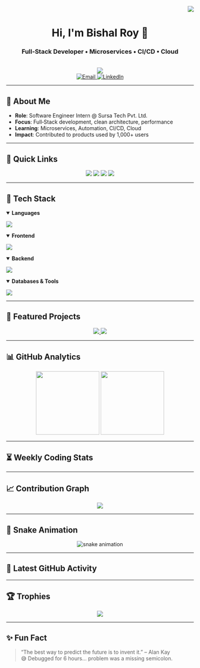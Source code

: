 <!-- Profile views -->
<p align="right">
  <img src="https://komarev.com/ghpvc/?username=arthurr455565&label=Profile%20views&color=ff69b4&style=flat-square" />
  
</p>

<div align="center">
  
  <h1>Hi, I'm <strong>Bishal Roy</strong> 👋</h1>
  <h3>Full‑Stack Developer • Microservices • CI/CD • Cloud</h3>

  <br/>
  
  <img src="https://readme-typing-svg.herokuapp.com?font=Fira+Code&weight=500&size=22&duration=3500&pause=500&color=58A6FF&center=true&vCenter=true&multiline=true&repeat=true&width=800&lines=I+love+building+scalable%2C+real-world+apps;Clean+architecture+%7C+Performance+%7C+DX;Always+learning+and+shipping+%F0%9F%9A%80" />

  <br/>

  <!-- Social links -->
  <a href="mailto:bishalroy909@gmail.com">
    <img alt="Email" src="https://img.shields.io/badge/Email-bishalroy909%40gmail.com-D14836?style=for-the-badge&logo=gmail&logoColor=white" />
  </a>
  <a href="https://www.linkedin.com/in/bishal-roy-028386193/">
    <img alt="LinkedIn" src="https://img.shields.io/badge/LinkedIn-Bishal%20Roy-0A66C2?style=for-the-badge&logo=linkedin&logoColor=white" />
  </a>
</div>

---

## 👋 About Me
- **Role**: Software Engineer Intern @ Sursa Tech Pvt. Ltd.
- **Focus**: Full‑Stack development, clean architecture, performance
- **Learning**: Microservices, Automation, CI/CD, Cloud
- **Impact**: Contributed to products used by 1,000+ users

---

## 🧭 Quick Links
<p align="center">
  <a href="#tech-stack"><img src="https://img.shields.io/badge/Tech%20Stack-Explore-6f42c1?style=for-the-badge" /></a>
  <a href="#featured-projects"><img src="https://img.shields.io/badge/Projects-Showcase-2ea043?style=for-the-badge" /></a>
  <a href="#github-analytics"><img src="https://img.shields.io/badge/Stats-Insights-1f6feb?style=for-the-badge" /></a>
  <a href="#weekly-coding-stats"><img src="https://img.shields.io/badge/WakaTime-Weekly-0ea5e9?style=for-the-badge" /></a>
</p>

---

## 🚀 Tech Stack

<details open>
  <summary><strong>Languages</strong></summary>
  <p>
    <img src="https://skillicons.dev/icons?i=java,python,cpp,c,js,ts&theme=light" />
  </p>
</details>

<details open>
  <summary><strong>Frontend</strong></summary>
  <p>
    <img src="https://skillicons.dev/icons?i=react,html,css,tailwind&theme=light" />
  </p>
</details>

<details open>
  <summary><strong>Backend</strong></summary>
  <p>
    <img src="https://skillicons.dev/icons?i=nodejs,express&theme=light" />
  </p>
</details>

<details open>
  <summary><strong>Databases & Tools</strong></summary>
  <p>
    <img src="https://skillicons.dev/icons?i=mysql,postgres,mongodb,firebase,prisma,docker&theme=light" />
  </p>
</details>

---

## 📌 Featured Projects
<p align="center">
  <a href="https://github.com/arthurr455565/BookWeb">
    <img src="https://github-readme-stats.vercel.app/api/pin/?username=arthurr455565&repo=BookWeb&theme=tokyonight&hide_border=true" />
  </a>
  <a href="https://github.com/arthurr455565/Diabetes-Prediction-Using-ML">
    <img src="https://github-readme-stats.vercel.app/api/pin/?username=arthurr455565&repo=Diabetes-Prediction-Using-ML&theme=tokyonight&hide_border=true" />
  </a>
</p>

---

## 📊 GitHub Analytics
<p align="center">
  <img src="https://github-readme-stats.vercel.app/api?username=arthurr455565&show_icons=true&theme=tokyonight&hide_border=true&include_all_commits=true&count_private=true" height="170" />
  <img src="https://github-readme-streak-stats.herokuapp.com/?user=arthurr455565&theme=tokyonight&hide_border=true" height="170" />
</p>

---

## ⏳ Weekly Coding Stats
<!--START_SECTION:waka-->
<!--END_SECTION:waka-->

---

## 📈 Contribution Graph
<p align="center">
  <img src="https://github-readme-activity-graph.vercel.app/graph?username=arthurr455565&theme=tokyo-night&hide_border=true&area=true" />
</p>

---

## 🐍 Snake Animation
<p align="center">
  <img src="https://raw.githubusercontent.com/arthurr455565/arthurr455565/output/github-contribution-grid-snake.svg" alt="snake animation"/>
</p>

---

## 📢 Latest GitHub Activity
<!--START_SECTION:activity-->
<!-- This section will auto-update with GitHub Actions -->
<!--END_SECTION:activity-->

---

## 🏆 Trophies
<p align="center">
  <img src="https://github-profile-trophy.vercel.app/?username=arthurr455565&theme=gruvbox&no-frame=true&margin-w=10&column=8" />
</p>

---

## ✨ Fun Fact
> “The best way to predict the future is to invent it.” – Alan Kay  
😅 Debugged for 6 hours… problem was a missing semicolon.
